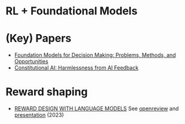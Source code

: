 # RL + Foundational Models

# (Key) Papers
* [Foundation Models for Decision Making: Problems, Methods, and Opportunities](https://arxiv.org/pdf/2303.04129.pdf)
* [Constitutional AI: Harmlessness from AI Feedback](https://arxiv.org/pdf/2212.08073.pdf)

# Reward shaping
* [REWARD DESIGN WITH LANGUAGE MODELS](https://arxiv.org/pdf/2303.00001.pdf) See [openreview](https://openreview.net/forum?id=10uNUgI5Kl) and [presentation](https://www.youtube.com/watch?v=v4A5kc6ZVsE) (2023)
